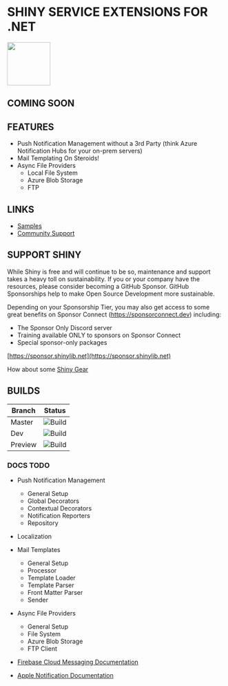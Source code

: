 ﻿# SHINY SERVICE EXTENSIONS FOR .NET
<img src="https://github.com/shinyorg/shiny/raw/master/art/logo.png" width="100" /> 

## COMING SOON

## FEATURES
* Push Notification Management without a 3rd Party (think Azure Notification Hubs for your on-prem servers)
* Mail Templating On Steroids!
* Async File Providers
	* Local File System
	* Azure Blob Storage
	* FTP

## LINKS
* [Samples](https://github.com/shinyorg/apservices/tree/master/samples)
* [Community Support](https://github.com/shinyorg/shiny/discussions)

## SUPPORT SHINY

While Shiny is free and will continue to be so, maintenance and support takes a heavy toll on sustainability. If you or your company have the resources, please consider becoming a GitHub Sponsor. GitHub Sponsorships help to make Open Source Development more sustainable.

Depending on your Sponsorship Tier, you may also get access to some great benefits on Sponsor Connect (https://sponsorconnect.dev) including:
- The Sponsor Only Discord server
- Training available ONLY to sponsors on Sponsor Connect
- Special sponsor-only packages

[https://sponsor.shinylib.net](https://sponsor.shinylib.net)

How about some [Shiny Gear](https://www.redbubble.com/shop/ap/45038461)

## BUILDS

Branch|Status
------|------
Master|![Build](https://img.shields.io/github/workflow/status/shinyorg/shiny/Build/master?style=for-the-badge)|
Dev|![Build](https://img.shields.io/github/workflow/status/shinyorg/shiny/Build/dev?style=for-the-badge)|
Preview|![Build](https://img.shields.io/github/workflow/status/shinyorg/shiny/Build/preview?style=for-the-badge)|



### DOCS TODO
* Push Notification Management
	* General Setup
	* Global Decorators
	* Contextual Decorators
	* Notification Reporters
	* Repository
* Localization
* Mail Templates
	* General Setup
	* Processor
	* Template Loader
	* Template Parser
	* Front Matter Parser
	* Sender
* Async File Providers
	* General Setup
	* File System
	* Azure Blob Storage
	* FTP Client

* [Firebase Cloud Messaging Documentation](https://firebase.google.com/docs/reference/fcm/rest/v1/projects.messages)
* [Apple Notification Documentation](https://developer.apple.com/documentation/usernotifications/setting_up_a_remote_notification_server/generating_a_remote_notification)